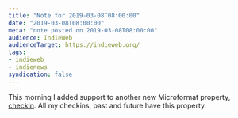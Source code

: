 ```yaml
---
title: "Note for 2019-03-08T08:00:00"
date: "2019-03-08T08:00:00"
meta: "note posted on 2019-03-08T08:00:00"
audience: IndieWeb
audienceTarget: https://indieweb.org/
tags:
- indieweb
- indienews
syndication: false
---
```

This morning I added support to another new Microformat property, [checkin](http://microformats.org/wiki/h-entry). All my checkins, past and future have this property.
